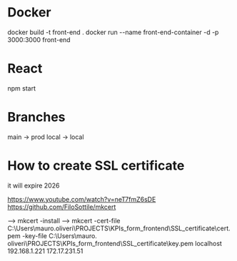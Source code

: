 # Docker
docker build -t front-end . 
docker run --name front-end-container -d -p 3000:3000 front-end

# React
npm start

# Branches
main  -> prod
local -> local


# How to create SSL certificate
it will expire 2026

https://www.youtube.com/watch?v=neT7fmZ6sDE
https://github.com/FiloSottile/mkcert


-->  mkcert -install
-->  mkcert -cert-file C:\Users\mauro.oliveri\PROJECTS\KPIs_form_frontend\SSL_certificate\cert.pem -key-file C:\Users\mauro.   oliveri\PROJECTS\KPIs_form_frontend\SSL_certificate\key.pem localhost 192.168.1.221 172.17.231.51
